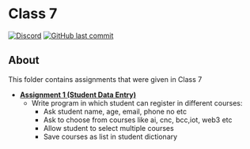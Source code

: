 
# Class 7

[![Discord](https://img.shields.io/discord/987926559480512542?label=discord)](https://discord.gg/R2g75R52GX)
[![GitHub last commit](https://img.shields.io/github/last-commit/archangel4031/PythonClassAssignments?color=%23f54242)](https://github.com/archangel4031/PythonClassAssignments)

## About

This folder contains assignments that were given in Class 7

-  **[Assignment 1 (Student Data Entry)](https://github.com/archangel4031/PythonClassAssignments/blob/master/Quarter1/Class7/Class7_Assignment1_StudentDataEntry.py)**
	- Write program in which student can register in different courses:
		- Ask student name, age, email, phone no etc
		- Ask to choose from courses like ai, cnc, bcc,iot, web3 etc
		- Allow student to select multiple courses
		- Save courses as list in student dictionary
